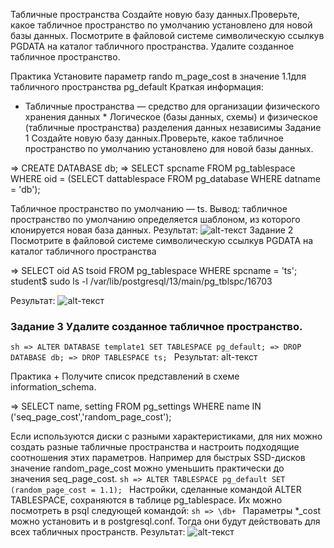 Табличные пространства
Создайте новую базу данных.Проверьте, какое табличное пространство по умолчанию установлено для новой базы данных.
Посмотрите в файловой системе символическую ссылкув PGDATA на каталог табличного пространства.
Удалите созданное табличное пространство.

Практика Установите параметр rando m_page_cost в значение 1.1для табличного пространства pg_default
Краткая информация:
* Табличные пространства — средство для организации физического хранения данных * Логическое (базы данных, схемы) и физическое (табличные пространства) разделения данных независимы
Задание 1
Создайте новую базу данных.Проверьте, какое табличное пространство по умолчанию установлено для новой базы данных.

=> CREATE DATABASE db;
=> SELECT spcname
FROM pg_tablespace
WHERE oid = (SELECT dattablespace FROM pg_database WHERE datname = 'db');

Табличное пространство по умолчанию — ts.
Вывод: табличное пространство по умолчанию определяется шаблоном, из которого клонируется новая база данных.
Результат: ![alt-текст](https://sun9-41.userapi.com/impg/QkCJE3N7KzvrcX8ekHy4iAaCcBwsuFZ2XKT12Q/ReLDt4dFPQA.jpg?size=495x206&quality=96&sign=833de8646a47bef73e4c951744378156&type=album "Текст заголовка логотипа 1")
Задание 2
Посмотрите в файловой системе символическую ссылкув PGDATA на каталог табличного пространства

=> SELECT oid AS tsoid FROM pg_tablespace WHERE spcname = 'ts';
student$ sudo ls -l /var/lib/postgresql/13/main/pg_tblspc/16703

Результат: ![alt-текст](https://sun9-54.userapi.com/impg/Pcv6dL6-zfife0uAo-28TaKDinMBkhuMnBjgRA/voPIkCQUS5g.jpg?size=489x67&quality=96&sign=7bdb2d7883955e8f47b346848d17c938&type=album "Текст заголовка логотипа 1")
### Задание 3 Удалите созданное табличное пространство.
```sh => ALTER DATABASE template1 SET TABLESPACE pg_default; => DROP DATABASE db; => DROP TABLESPACE ts; ```
Результат: alt-текст

Практика +
Получите список представлений в схеме information_schema.

=> SELECT name, setting
FROM pg_settings 
WHERE name IN ('seq_page_cost','random_page_cost');

Если используются диски с разными характеристиками, для них можно создать разные табличные пространства и настроить подходящие соотношения этих параметров. Например для быстрых SSD-дисков значение random_page_cost можно уменьшить практически до значения seq_page_cost.
```sh => ALTER TABLESPACE pg_default SET (random_page_cost = 1.1); ```
Настройки, сделанные командой ALTER TABLESPACE, сохраняются в таблице pg_tablespace. Их можно посмотреть в psql следующей командой:
```sh => \db+ ```
Параметры *_cost можно установить и в postgresql.conf. Тогда они будут действовать для всех табличных пространств.
Результат: ![alt-текст](https://sun2-11.userapi.com/impg/Gpyh-F8u4gQ9i9NhIn7IFNuZc3LPCCvN-4t64g/tEsmCIL0wao.jpg?size=485x302&quality=96&sign=8f08256e6e120478fca30871361e1fc6&type=album "Текст заголовка логотипа 1")